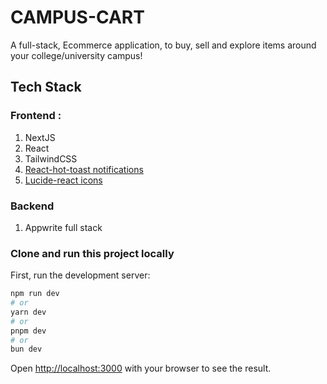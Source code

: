 # CAMPUS-CART

A full-stack, Ecommerce application, to buy, sell and explore items around your college/university campus!


## Tech Stack
### Frontend : 
1. NextJS
2. React
3. TailwindCSS
4. [React-hot-toast notifications](https://react-hot-toast.com/)
5. [Lucide-react icons](https://lucide.dev/icons/)

### Backend
1. Appwrite full stack



### Clone and run this project locally


First, run the development server:

```bash
npm run dev
# or
yarn dev
# or
pnpm dev
# or
bun dev
```

Open [http://localhost:3000](http://localhost:3000) with your browser to see the result.
